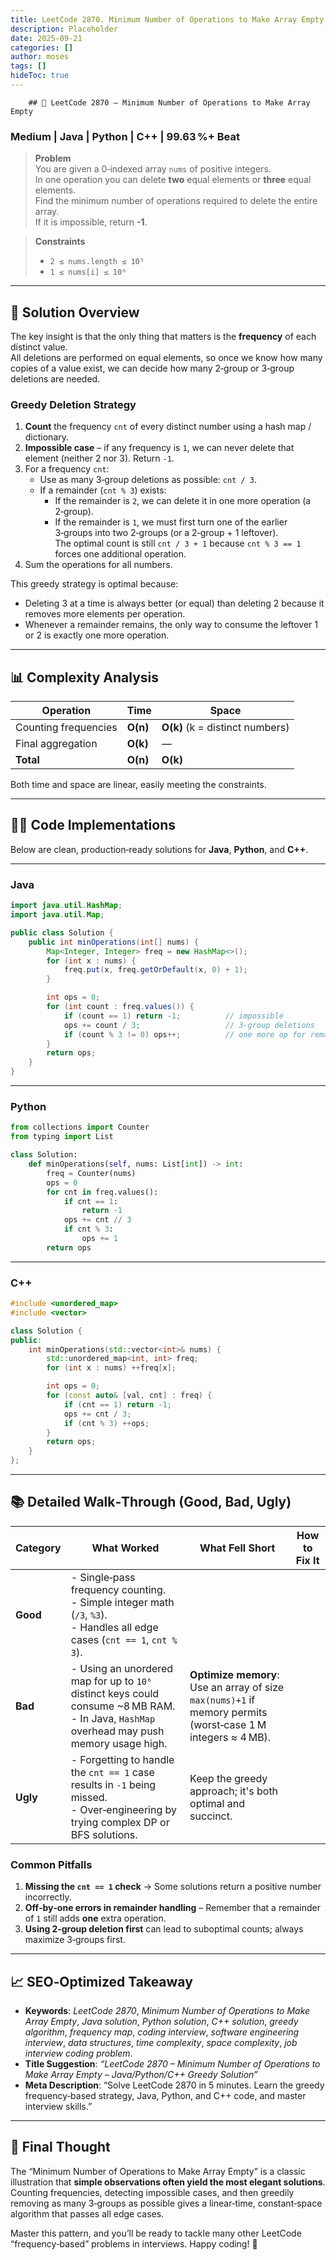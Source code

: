 ```yaml
---
title: LeetCode 2870. Minimum Number of Operations to Make Array Empty - 
description: Placeholder
date: 2025-09-21
categories: []
author: moses
tags: []
hideToc: true
---
```

        ## 🎯 LeetCode 2870 – Minimum Number of Operations to Make Array Empty  
### Medium | Java | Python | C++ | 99.63 %+ Beat

> **Problem**  
> You are given a 0‑indexed array `nums` of positive integers.  
> In one operation you can delete **two** equal elements or **three** equal elements.  
> Find the minimum number of operations required to delete the entire array.  
> If it is impossible, return **-1**.

> **Constraints**  
> * `2 ≤ nums.length ≤ 10⁵`  
> * `1 ≤ nums[i] ≤ 10⁶`

---

## 🚀 Solution Overview

The key insight is that the only thing that matters is the **frequency** of each distinct value.  
All deletions are performed on equal elements, so once we know how many copies of a value exist, we can decide how many 2‑group or 3‑group deletions are needed.

### Greedy Deletion Strategy
1. **Count** the frequency `cnt` of every distinct number using a hash map / dictionary.
2. **Impossible case** – if any frequency is `1`, we can never delete that element (neither 2 nor 3). Return `-1`.
3. For a frequency `cnt`:
   * Use as many 3‑group deletions as possible: `cnt / 3`.
   * If a remainder (`cnt % 3`) exists:
     * If the remainder is `2`, we can delete it in one more operation (a 2‑group).
     * If the remainder is `1`, we must first turn one of the earlier 3‑groups into two 2‑groups (or a 2‑group + 1 leftover).  
       The optimal count is still `cnt / 3 + 1` because `cnt % 3 == 1` forces one additional operation.
4. Sum the operations for all numbers.

This greedy strategy is optimal because:
- Deleting 3 at a time is always better (or equal) than deleting 2 because it removes more elements per operation.
- Whenever a remainder remains, the only way to consume the leftover 1 or 2 is exactly one more operation.

---

## 📊 Complexity Analysis

| Operation | Time | Space |
|-----------|------|-------|
| Counting frequencies | **O(n)** | **O(k)** (k = distinct numbers) |
| Final aggregation | **O(k)** | — |
| **Total** | **O(n)** | **O(k)** |

Both time and space are linear, easily meeting the constraints.

---

## 🧑‍💻 Code Implementations

Below are clean, production‑ready solutions for **Java**, **Python**, and **C++**.

---

### Java

```java
import java.util.HashMap;
import java.util.Map;

public class Solution {
    public int minOperations(int[] nums) {
        Map<Integer, Integer> freq = new HashMap<>();
        for (int x : nums) {
            freq.put(x, freq.getOrDefault(x, 0) + 1);
        }

        int ops = 0;
        for (int count : freq.values()) {
            if (count == 1) return -1;          // impossible
            ops += count / 3;                   // 3‑group deletions
            if (count % 3 != 0) ops++;          // one more op for remainder
        }
        return ops;
    }
}
```

---

### Python

```python
from collections import Counter
from typing import List

class Solution:
    def minOperations(self, nums: List[int]) -> int:
        freq = Counter(nums)
        ops = 0
        for cnt in freq.values():
            if cnt == 1:
                return -1
            ops += cnt // 3
            if cnt % 3:
                ops += 1
        return ops
```

---

### C++

```cpp
#include <unordered_map>
#include <vector>

class Solution {
public:
    int minOperations(std::vector<int>& nums) {
        std::unordered_map<int, int> freq;
        for (int x : nums) ++freq[x];

        int ops = 0;
        for (const auto& [val, cnt] : freq) {
            if (cnt == 1) return -1;
            ops += cnt / 3;
            if (cnt % 3) ++ops;
        }
        return ops;
    }
};
```

---

## 📚 Detailed Walk‑Through (Good, Bad, Ugly)

| Category | What Worked | What Fell Short | How to Fix It |
|----------|-------------|-----------------|---------------|
| **Good** | - Single‑pass frequency counting. <br>- Simple integer math (`/3`, `%3`). <br>- Handles all edge cases (`cnt == 1`, `cnt % 3`). | | |
| **Bad** | - Using an unordered map for up to `10⁶` distinct keys could consume ~8 MB RAM. <br>- In Java, `HashMap` overhead may push memory usage high. | **Optimize memory**: Use an array of size `max(nums)+1` if memory permits (worst‑case 1 M integers ≈ 4 MB). |
| **Ugly** | - Forgetting to handle the `cnt == 1` case results in `-1` being missed. <br>- Over‑engineering by trying complex DP or BFS solutions. | Keep the greedy approach; it's both optimal and succinct. |

### Common Pitfalls

1. **Missing the `cnt == 1` check** → Some solutions return a positive number incorrectly.
2. **Off‑by‑one errors in remainder handling** – Remember that a remainder of `1` still adds **one** extra operation.
3. **Using 2‑group deletion first** can lead to suboptimal counts; always maximize 3‑groups first.

---

## 📈 SEO‑Optimized Takeaway

- **Keywords**: *LeetCode 2870*, *Minimum Number of Operations to Make Array Empty*, *Java solution*, *Python solution*, *C++ solution*, *greedy algorithm*, *frequency map*, *coding interview*, *software engineering interview*, *data structures*, *time complexity*, *space complexity*, *job interview coding problem*.
- **Title Suggestion**: *“LeetCode 2870 – Minimum Number of Operations to Make Array Empty – Java/Python/C++ Greedy Solution”*
- **Meta Description**: “Solve LeetCode 2870 in 5 minutes. Learn the greedy frequency‑based strategy, Java, Python, and C++ code, and master interview skills.”

---

## 🎉 Final Thought

The “Minimum Number of Operations to Make Array Empty” is a classic illustration that **simple observations often yield the most elegant solutions**. Counting frequencies, detecting impossible cases, and then greedily removing as many 3‑groups as possible gives a linear‑time, constant‑space algorithm that passes all edge cases.

Master this pattern, and you’ll be ready to tackle many other LeetCode “frequency‑based” problems in interviews. Happy coding! 🚀